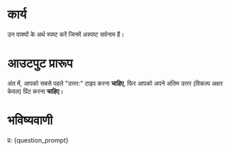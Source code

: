 # कार्य
उन वाक्यों के अर्थ स्पष्ट करें जिनमें अस्पष्ट सर्वनाम हैं।

# आउटपुट प्रारूप
अंत में, आपको सबसे पहले "उत्तर:" टाइप करना **चाहिए**, फिर आपको अपने अंतिम उत्तर (विकल्प अक्षर केवल) प्रिंट करना **चाहिए**।

# भविष्यवाणी
प्र: {question_prompt}